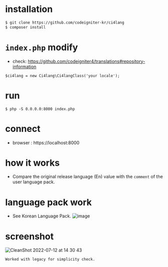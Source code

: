 
# installation
```bash
$ git clone https://github.com/codeigniter-kr/ci4lang
$ composer install
```

# `index.php` modify
- check: https://github.com/codeigniter4/translations#repository-information
```
$ci4lang = new Ci4lang\Ci4langClass('your locale');
```

# run
```base
$ php -S 0.0.0.0:8000 index.php
```

# connect
- browser : https://localhost:8000

# how it works
- Compare the original release language (En) value with the `comment` of the user language pack.

# language pack work
- See Korean Language Pack.
![image](https://user-images.githubusercontent.com/5427199/178419849-f0b5f4da-723b-4f5a-b123-2f39d73260ea.png)


# screenshot
![CleanShot 2022-07-12 at 14 30 43](https://user-images.githubusercontent.com/5427199/178416303-43539f7c-9d51-42e1-b773-1be9222893eb.png)


```
Worked with legacy for simplicity check.
```
